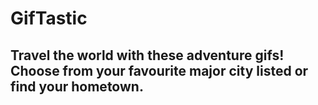 # GifTastic

## Travel the world with these adventure gifs! Choose from your favourite major city listed or find your hometown.
